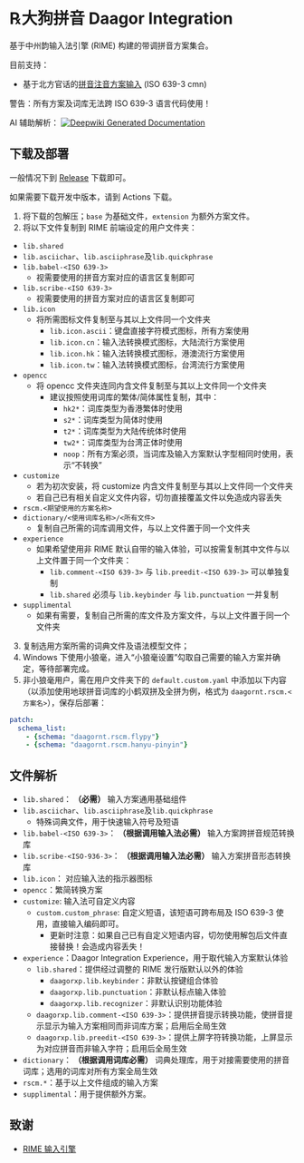 # ℞大狗拼音 Daagor Integration

基于中州韵输入法引擎 (RIME) 构建的带调拼音方案集合。

目前支持：
- 基于北方官话的[拼音注音方案输入](lang-cmn-pan/README-cmn-pan.md) (ISO 639-3 cmn)

警告：所有方案及词库无法跨 ISO 639-3 语言代码使用！

AI 辅助解析： [![Deepwiki Generated Documentation](https://deepwiki.com/badge.svg)](https://deepwiki.com/KobeArthurScofield/rime-daagor-integration)

## 下载及部署

一般情况下到 [Release](releases/latest) 下载即可。

如果需要下载开发中版本，请到 Actions 下载。

1. 将下载的包解压；`base` 为基础文件，`extension` 为额外方案文件。
2. 将以下文件复制到 RIME 前端设定的用户文件夹：

  * `lib.shared`
  * `lib.asciichar`、`lib.asciiphrase`及`lib.quickphrase`
  * `lib.babel-<ISO 639-3>`
    * 视需要使用的拼音方案对应的语言区复制即可
  * `lib.scribe-<ISO 639-3>`
    * 视需要使用的拼音方案对应的语言区复制即可
  * `lib.icon`
    * 将所需图标文件复制至与其以上文件同一个文件夹
      * `lib.icon.ascii`：键盘直接字符模式图标，所有方案使用
      * `lib.icon.cn`：输入法转换模式图标，大陆流行方案使用
      * `lib.icon.hk`：输入法转换模式图标，港澳流行方案使用
      * `lib.icon.tw`：输入法转换模式图标，台湾流行方案使用
  * `opencc`
    * 将 opencc 文件夹连同内含文件复制至与其以上文件同一个文件夹
      * 建议按照使用词库的繁体/简体属性复制，其中：
        * `hk2*`：词库类型为香港繁体时使用
        * `s2*`：词库类型为简体时使用
        * `t2*`：词库类型为大陆传统体时使用
        * `tw2*`：词库类型为台湾正体时使用
        * `noop`：所有方案必须，当词库及输入方案默认字型相同时使用，表示“不转换”
  * `customize`
    * 若为初次安装，将 customize 内含文件复制至与其以上文件同一个文件夹
    * 若自己已有相关自定义文件内容，切勿直接覆盖文件以免造成内容丢失
  * `rscm.<期望使用的方案名称>`
  * `dictionary/<使用词库名称>/<所有文件>`
    * 复制自己所需的词库调用文件，与以上文件置于同一个文件夹
  * `experience`
    * 如果希望使用非 RIME 默认自带的输入体验，可以按需复制其中文件与以上文件置于同一个文件夹：
      * `lib.comment-<ISO 639-3>` 与 `lib.preedit-<ISO 639-3>` 可以单独复制
      * `lib.shared` 必须与 `lib.keybinder` 与 `lib.punctuation` 一并复制
  * `supplimental`
    * 如果有需要，复制自己所需的库文件及方案文件，与以上文件置于同一个文件夹

3. 复制选用方案所需的词典文件及语法模型文件；
4. Windows 下使用小狼毫，进入“小狼毫设置”勾取自己需要的输入方案并确定，等待部署完成。
5. 非小狼毫用户，需在用户文件夹下的 `default.custom.yaml` 中添加以下内容（以添加使用地球拼音词库的小鹤双拼及全拼为例，格式为 `daagornt.rscm.<方案名>`），保存后部署：
``` yaml
patch:
  schema_list:
    - {schema: "daagornt.rscm.flypy"}
    - {schema: "daagornt.rscm.hanyu-pinyin"}
```

## 文件解析

- `lib.shared`： **（必需）** 输入方案通用基础组件
- `lib.asciichar`、`lib.asciiphrase`及`lib.quickphrase`
  - 特殊词典文件，用于快速输入符号及短语
- `lib.babel-<ISO 639-3>`： **（根据调用输入法必需）** 输入方案跨拼音规范转换库
- `lib.scribe-<ISO-936-3>`： **（根据调用输入法必需）** 输入方案拼音形态转换库
- `lib.icon`： 对应输入法的指示器图标
- `opencc`：繁简转换方案
- `customize`: 输入法可自定义内容
  - `custom.custom_phrase`: 自定义短语，该短语可跨布局及 ISO 639-3 使用，直接输入编码即可。
    - 更新时注意：如果自己已有自定义短语内容，切勿使用解包后文件直接替换！会造成内容丢失！
- `experience`：Daagor Integration Experience，用于取代输入方案默认体验
  - `lib.shared`：提供经过调整的 RIME 发行版默认以外的体验
    - `daagorxp.lib.keybinder`：非默认按键组合体验
    - `daagorxp.lib.punctuation`：非默认标点输入体验
    - `daagorxp.lib.recognizer`：非默认识别功能体验
  - `daagorxp.lib.comment-<ISO 639-3>`：提供拼音提示转换功能，使拼音提示显示为输入方案相同而非词库方案；启用后全局生效
  - `daagorxp.lib.preedit-<ISO 639-3>`：提供上屏字符转换功能，上屏显示为对应拼音而非输入字符；启用后全局生效
- `dictionary`： **（根据调用词库必需）** 词典处理库，用于对接需要使用的拼音词库；选用的词库对所有方案全局生效
- `rscm.*`：基于以上文件组成的输入方案
- `supplimental`：用于提供额外方案。

## 致谢

- [RIME 输入引擎](https://github.com/rime)
